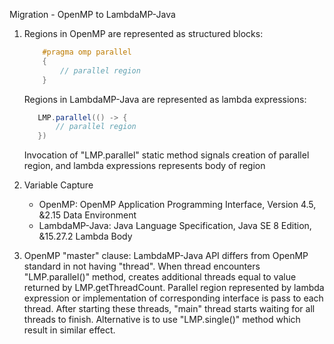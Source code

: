 Migration - OpenMP to LambdaMP-Java

1. Regions in OpenMP are represented as structured blocks:
    ```C
        #pragma omp parallel
        {
            // parallel region
        }
    ```
    Regions in LambdaMP-Java are represented as lambda expressions:
    ```java
       LMP.parallel(() -> {
           // parallel region
       })
    ```
    Invocation of "LMP.parallel" static method signals creation of parallel region, and lambda expressions represents body of region
   
2. Variable Capture

    * OpenMP: OpenMP Application Programming Interface, Version 4.5, &2.15 Data Environment
    * LambdaMP-Java: Java Language Specification, Java SE 8 Edition, &15.27.2 Lambda Body

3. OpenMP "master" clause: 
        LambdaMP-Java API differs from OpenMP standard in not having "thread". When thread encounters "LMP.parallel()" method, 
    creates additional threads equal to value returned by LMP.getThreadCount. Parallel region represented by lambda 
    expression or implementation of corresponding interface is pass to each thread. After starting these threads, 
    "main" thread starts waiting for all threads to finish. Alternative is to use "LMP.single()" method which result in 
    similar effect.

